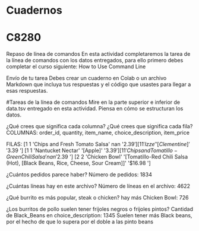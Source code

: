 

# Cuadernos


# C8280

Repaso de línea de comandos
En esta actividad completaremos la tarea de la línea de comandos con los datos entregados, para ello primero debes completar el curso siguiente: How to Use Command Line

Envío de tu tarea
Debes crear un cuaderno en Colab o un archivo Markdown que incluya tus respuestas y el código que usastes para llegar a esas respuestas.

#Tareas de la línea de comandos
Mire en la parte superior e inferior de data.tsv entregado en esta actividad. Piensa en cómo se estructuran los datos. 

¿Qué crees que significa cada columna? ¿Qué crees que significa cada fila?
COLUMNAS:
order_id, quantity, item_name, choice_description, item_price

FILAS:
[1 1 'Chips and Fresh Tomato Salsa' nan '$2.39 ']
[1 1 'Izze' '[Clementine]' '$3.39 ']
[1 1 'Nantucket Nectar' '[Apple]' '$3.39 ']
[1 1 'Chips and Tomatillo-Green Chili Salsa' nan '$2.39 ']
[2 2 'Chicken Bowl'
'[Tomatillo-Red Chili Salsa (Hot), [Black Beans, Rice, Cheese, Sour Cream]]'
'$16.98 ']

¿Cuántos pedidos parece haber?
Número de pedidos: 1834


¿Cuántas líneas hay en este archivo?
Número de líneas en el archivo: 4622


¿Qué burrito es más popular, steak o chicken?
hay más Chicken Bowl: 726

¿Los burritos de pollo suelen tener frijoles negros o frijoles pintos?
Cantidad de Black_Beans en choice_description: 1345
Suelen tener más Black beans, por el hecho de que lo supera por el doble a las pinto beans
